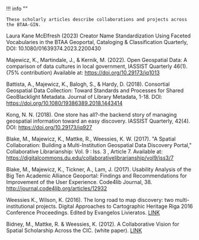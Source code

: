 !!! info ""

	These scholarly articles describe collaborations and projects across the BTAA-GIN.

Laura Kane McElfresh (2023) Creator Name Standardization Using Faceted Vocabularies in the BTAA Geoportal, Cataloging & Classification Quarterly, DOI: 10.1080/01639374.2023.2200430

Majewicz, K., Martindale, J., & Kernik, M. (2022). Open Geospatial Data: A comparison of data cultures in local government, IASSIST Quarterly 46(1). (75% contribution) Available at: https://doi.org/10.29173/iq1013

Battista, A., Majewicz, K., Balogh, S., & Hardy, D. (2018). Consortial Geospatial Data Collection: Toward Standards and Processes for Shared GeoBlacklight Metadata. Journal of Library Metadata, 1-18. DOI: https://doi.org/10.1080/19386389.2018.1443414

Kong, N. N. (2018). One store has all?-the backend story of managing geospatial information toward an easy discovery. IASSIST Quarterly, 42(4). DOI: https://doi.org/10.29173/iq927

Blake, M., Majewicz, K., Mattke, R.,  Weessies, K. W. (2017). "A Spatial Collaboration: Building a Multi-Institution Geospatial Data Discovery Portal," Collaborative Librarianship: Vol. 9 : Iss. 3 , Article 7. Available at: https://digitalcommons.du.edu/collaborativelibrarianship/vol9/iss3/7

Blake, M., Majewicz, K., Tickner, A., Lam, J. (2017). Usability Analysis of the Big Ten Academic Alliance Geoportal: Findings and Recommendations for Improvement of the User Experience. Code4lib Journal, 38. http://journal.code4lib.org/articles/12932

Weessies K., Wilson, K. (2016). The long road to map discovery: two multi-institutional projects. Digital Approaches to Cartographic Heritage Riga 2016 Conference Proceedings. Edited by Evangelos Livieratos. [LINK](https://drive.google.com/file/d/0Bzey4db5I-ovMkNHNUxrM0xfS0E/view)

Bidney, M., Mattke, R. & Weessies, K. (2012). A Collaborative Vision for Spatial Scholarship Across the CIC. (white paper). [LINK](https://drive.google.com/file/d/0Bw-n3BDfLcu8eXBOWi1yWGJ4ajQ/view)
